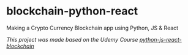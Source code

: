 # blockchain-python-react
Making a Crypto Currency Blockchain app using Python, JS &amp; React

*This project was made based on the Udemy Course [python-js-react-blockchain](https://www.udemy.com/course/python-js-react-blockchain)*
